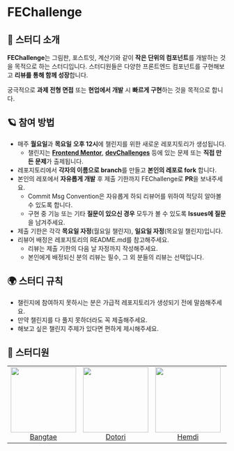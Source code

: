 # FEChallenge

## 🚀 스터디 소개

**FEChallenge**는 그림판, 포스트잇, 계산기와 같이 **작은 단위의 컴포넌트**를 개발하는 것을 목적으로 하는 스터디입니다. 스터디원들은 다양한 프론트엔드 컴포넌트를 구현해보고 **리뷰를 통해 함께 성장**합니다.

궁극적으로 **과제 전형 면접** 또는 **현업에서 개발** 시 **빠르게 구현**하는 것을 목적으로 합니다.

## 🪐 참여 방법

- 매주 **월요일**과 **목요일** **오후 12시**에 챌린지를 위한 새로운 레포지토리가 생성됩니다.
  - 챌린지는 **[Frontend Mentor](https://www.frontendmentor.io/challenges)**, **[devChallenges](https://devchallenges.io/paths/front-end-developer)** 등에 있는 문제 또는 **직접 만든 문제**가 출제됩니다.
- 레포지토리에서 **각자의 이름으로 branch**를 만들고 **본인의 레포로 fork** 합니다.
- 본인의 레포에서 **자유롭게 개발** 후 제출 기한까지 FEChallenge로 **PR**을 보내주세요.
  - Commit Msg Convention은 자유롭게 하되 리뷰어를 위하여 적당히 알아볼 수 있도록 합니다.
  - 구현 중 기능 또는 기타 **질문이 있으신 경우** 모두가 볼 수 있도록 **Issues에 질문**을 남겨주세요.
- 제출 기한은 각각 **목요일 자정**(월요일 챌린지), **일요일 자정**(목요일 챌린지)입니다.
- 리뷰어 배정은 레포지토리의 README.md를 참고해주세요.
  - 리뷰는 제출 기한의 다음 날 자정까지 작성해주세요.
  - 본인에게 배정되신 분의 리뷰는 필수, 그 외 분들의 리뷰는 선택입니다.

## 🌍 스터디 규칙

- 챌린지에 참여하지 못하시는 분은 가급적 레포지토리가 생성되기 전에 말씀해주세요.
- 만약 챌린지를 다 풀지 못하더라도 꼭 제출해주세요.
- 해보고 싶은 챌린지 주제가 있다면 편하게 제시해주세요.

## 🌟 스터디원

<table>
<tr>
  <td align=center>
    <a href="https://github.com/bangdler">
    <img src="https://github.com/bangdler.png" width="150px" />
    <br/>
    Bangtae
    </a>
  </td>
 
  <td align=center>
    <a href="https://github.com/mogooee">
    <img src="https://github.com/mogooee.png" width="150px" />
    <br/>
    Dotori
    </a>
  </td>

  <td align=center>
    <a href="https://github.com/hemudi">
    <img src="https://github.com/hemudi.png" width="150px"  />
    <br/>
    Hemdi
    </a>
  </td>

  <td align=center>
    <a href="https://github.com/jthw1005">
    <img src="https://github.com/jthw1005.png" width="150px"  />
    <br/>
    Oliver
    </a>
  </td>

  <td align=center>
    <a href="https://github.com/yongseongjeon">
    <img src="https://github.com/yongseongjeon.png" width="150px"  />
    <br/>
    Rumka
    </a>
  </td>
</tr>
</table>
